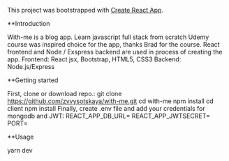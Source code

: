 This project was bootstrapped with [Create React App](https://github.com/facebook/create-react-app).

**Introduction

With-me is a blog app. Learn javascript full stack from scratch Udemy course was inspired choice for the app, thanks Brad for the course. React frontend and Node / Exspress backend are used in process of creating the app.
Frontend: React jsx, Bootstrap, HTML5, CSS3
Backend: Node.js/Express

**Getting started

First, clone or download repo.: 
git clone https://github.com/zvvysotskaya/with-me.git
cd with-me 
npm install
cd client 
npm install
Finally, create .env file and add your credentials for mongodb and JWT:
REACT_APP_DB_URL=
REACT_APP_JWTSECRET=
PORT=

**Usage

yarn dev
